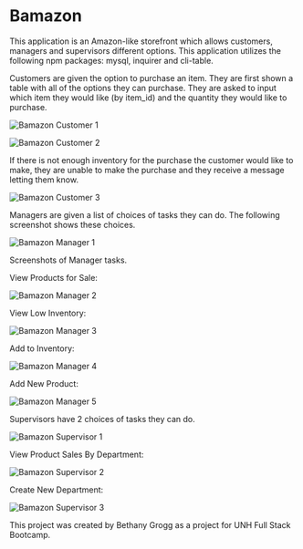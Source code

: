 # Bamazon

This application is an Amazon-like storefront which allows customers, managers and supervisors different options.  This application utilizes the following npm packages:  mysql, inquirer and cli-table.

Customers are given the option to purchase an item. They are first shown a table with all of the options they can purchase. They are asked to input which item they would like (by item_id) and the quantity they would like to purchase.

![Bamazon Customer 1](/customer1.png)

![Bamazon Customer 2](/customer2.png)

If there is not enough inventory for the purchase the customer would like to make, they are unable to make the purchase and they receive a message letting them know.

![Bamazon Customer 3](/customer3.png)

Managers are given a list of choices of tasks they can do.  The following screenshot shows these choices.

![Bamazon Manager 1](/manager1.png)

Screenshots of Manager tasks.

View Products for Sale:

![Bamazon Manager 2](/manager2.png)

View Low Inventory:

![Bamazon Manager 3](/manager3.png)

Add to Inventory:

![Bamazon Manager 4](/manager4.png)

Add New Product:

![Bamazon Manager 5](/manager5.png)

Supervisors have 2 choices of tasks they can do.

![Bamazon Supervisor 1](/supervisor1.png)

View Product Sales By Department:

![Bamazon Supervisor 2](/supervisor2.png)

Create New Department:

![Bamazon Supervisor 3](/supervisor3.png)


This project was created by Bethany Grogg as a project for UNH Full Stack Bootcamp.
